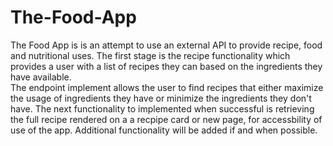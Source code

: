 # The-Food-App
The Food App is is an attempt to use an external API to provide recipe, food and nutritional uses.
The first stage is the recipe functionality which provides a user with a list of recipes they can based on the ingredients they have available.  
The endpoint implement allows the user to find recipes that either maximize the usage of ingredients they have or minimize the ingredients they don't have.
The next functionality to implemented when successful is retrieving the full recipe rendered on a a recpipe card or new page, for accessbility of use of the app.
Additional functionality will be added if and when possible.
